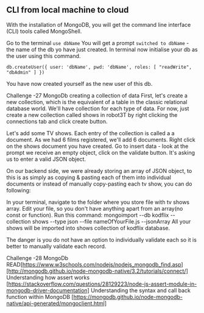## CLI from local machine to cloud

With the installation of MongoDB, you will get the command line interface (CLI) tools called MongoShell.

Go to the terminal `use dbName` You will get a prompt `switched to dbName` - the name of the db yo have just created. In terminal now initialise your db as the user using this command.

```
db.createUser({ user: 'dbName', pwd: 'dbName', roles: [ "readWrite", "dbAdmin" ] })
```

You have now created yourself as the new user of this db.

Challenge -27 MongoDb creating a collection of data
First, let's create a new collection, which is the equivalent of a table in the classic relational database world. We'll have collection for each type of data. For now, just create a new collection called shows in robot3T by right clicking the connections tab and click create button.

Let's add some TV shows. Each entry of the collection is called a a document. As we had 6 films registered, we'll add 6 documents. Right click on the shows document you have created. Go to insert data - look at the prompt we receive an empty object, click on the validate button. It's asking us to enter a valid JSON object.

On our backend side, we were already storing an array of JSON object, to this is as simply as copying & pasting each of them into individual documents or instead of manually copy-pasting each tv show, you can do following:

In your terminal, navigate to the folder where you store file with tv shows array. Edit your file, so you don't have anything apart from an array(no const or function). Run this command: mongoimport --db kodflix --collection shows --type json --file nameOfYourFile.js --jsonArray All your shows will be imported into shows collection of kodflix database.

The danger is you do not have an option to individually validate each so it is better to manually validate each record.

Challenge -28 MongoDb
READ[https://www.w3schools.com/nodejs/nodejs_mongodb_find.asp][http://mongodb.github.io/node-mongodb-native/3.2/tutorials/connect/] Understanding how assert works [https://stackoverflow.com/questions/28129223/node-js-assert-module-in-mongodb-driver-documentation] Understanding the syntax and call back function within MongoDB [https://mongodb.github.io/node-mongodb-native/api-generated/mongoclient.html]
